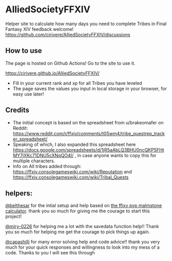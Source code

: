 # AlliedSocietyFFXIV
Helper site to calculate how many days you need to complete Tribes in Final Fantasy XIV
feedback welcome! https://github.com/cirivere/AlliedSocietyFFXIV/discussions

## How to use
The page is hosted on Github Actions! Go to the site to use it.

https://cirivere.github.io/AlliedSocietyFFXIV/

* Fill in your current rank and xp for all Tribes you have leveled
* The page saves the values you input in local storage in your browser, for easy use later! 

## Credits
 - The initial concept is based on the spreadsheet from u/brakeomafer on Reddit: https://www.reddit.com/r/ffxiv/comments/t05wm4/tribe_questrep_tracker_spreadsheet/
 - Speaking of which, I also expanded this spreadsheet here https://docs.google.com/spreadsheets/d/1jR5aAbLQ3BHU0ncQKP5FHtMY7jXKc71DNU5cXNqQO4I/ , in case anyone wants to copy this for multiple characters.
 - Info on All tribes added through: https://ffxiv.consolegameswiki.com/wiki/Reputation and https://ffxiv.consolegameswiki.com/wiki/Tribal_Quests

## helpers:

[@belthesar](https://github.com/belthesar) for the intial setup and help based on [the ffixv pvp malmstone calculator](https://github.com/belthesar/MalmstoneXPCalculator). thank you so much for giving me the courage to start this project! 

[@miry-0226](https://github.com/Miry-0226) for helping me a lot with the savedata function help!! Thank you so much for helping me get the courage to pick things up again.

[@capashilli](https://github.com/capashilli) for many error solving help and code advice!! thank you very much for your quick responses and willingness to look into my mess of a code. Thanks to you I will see this through
